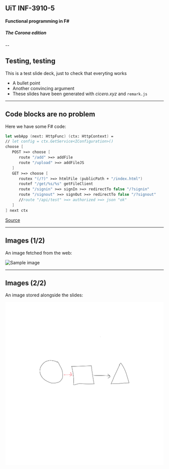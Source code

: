 <!-- .slide: data-background="#000000" -->
## UiT INF-3910-5

#### Functional programming in F\#

##### The Corona edition

--

<!-- .slide: data-background="#ff8888" -->
## Testing, testing

This is a test slide deck, just to check that everyting works

- A bullet point
- Another convincing argument
- These slides have been generated with _cicero.xyz_ and `remark.js`

---

## Code blocks are no problem

Here we have some F# code:

```fsharp
let webApp (next: HttpFunc) (ctx: HttpContext) =
// let config = ctx.GetService<IConfiguration>()
choose [
   POST >=> choose [
      route "/add" >=> addFile
      route "/upload" >=> addFileJS
   ]
   GET >=> choose [
      routex "(/?)" >=> htmlFile (publicPath + "/index.html")
      routef "/get/%s/%s" getFileClient
      route "/signin" >=> signIn >=> redirectTo false "/?signin"
      route "/signout" >=> signOut >=> redirectTo false "/?signout"
      //route "/api/test" >=> authorized >=> json "ok"
   ]
] next ctx
```

[Source](https://github.com/juselius/inf-3910-5)

---

## Images (1/2)

An image fetched from the web:

![Sample image](https://upload.wikimedia.org/wikipedia/commons/thumb/4/4f/The_Young_Cicero_Reading.jpg/316px-The_Young_Cicero_Reading.jpg)

---

## Images (2/2)

An image stored alongside the slides:

![Sample image](Whiteboard.svg)
